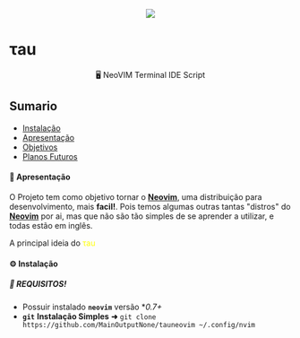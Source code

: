 <p align="center"> <img src="https://user-images.githubusercontent.com/107779952/175797783-2814d7e9-2514-4b17-9322-916994c6bb8d.png"/></p>

# τau

<p align="center"> 🖥 NeoVIM Terminal IDE Script </p>

## Sumario
- [Instalação](#Instalação)
- [Apresentação](#Apresentação)
- [Objetivos](#Obj)
- [Planos Futuros](#future)

#### 👔 <a id="Apresentação"></a>Apresentação

O Projeto tem como objetivo tornar o **[Neovim](https://neovim.io)**, uma distribuição para desenvolvimento, mais **facil!**. Pois temos algumas outras tantas "distros" do **[Neovim](https://neovim.io)** por ai, mas que não são tão simples de se aprender a utilizar, e todas estão em inglês.

A principal ideia do <span style="color:yellow">τau</span>

#### ⚙️ <a id="Instalação"></a>Instalação
##### 🚨 REQUISITOS!
- Possuir instalado **`neovim`** versão **0.7+*
- **`git`**
**Instalação Simples** **➜** `git clone https://github.com/MainOutputNone/tauneovim ~/.config/nvim` 
